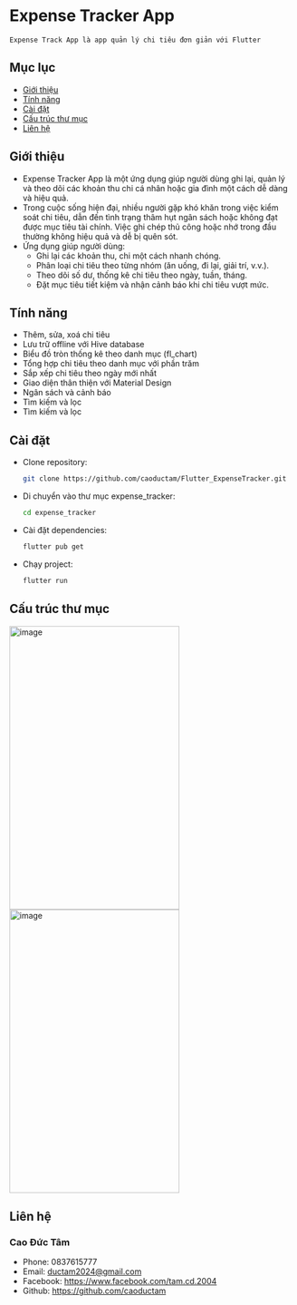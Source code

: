 # Expense Tracker App
    Expense Track App là app quản lý chi tiêu đơn giản với Flutter
## Mục lục
- [Giới thiệu](#giới-thiệu)
- [Tính năng](#tính-năng)
- [Cài đặt](#cài-đặt)
- [Cấu trúc thư mục](#cấu-trúc-thư-mục)
- [Liên hệ](#liên-hệ)
## Giới thiệu
- Expense Tracker App là một ứng dụng giúp người dùng ghi lại, quản lý và theo dõi các khoản thu chi cá nhân hoặc gia đình một cách dễ dàng và hiệu quả.
- Trong cuộc sống hiện đại, nhiều người gặp khó khăn trong việc kiểm soát chi tiêu, dẫn đến tình trạng thâm hụt ngân sách hoặc không đạt được mục tiêu tài chính. Việc ghi chép thủ công hoặc nhớ trong đầu thường không hiệu quả và dễ bị quên sót.
- Ứng dụng giúp người dùng:
  + Ghi lại các khoản thu, chi một cách nhanh chóng.
  + Phân loại chi tiêu theo từng nhóm (ăn uống, đi lại, giải trí, v.v.).
  + Theo dõi số dư, thống kê chi tiêu theo ngày, tuần, tháng.
  + Đặt mục tiêu tiết kiệm và nhận cảnh báo khi chi tiêu vượt mức.
## Tính năng
- Thêm, sửa, xoá chi tiêu
- Lưu trữ offline với Hive database
- Biểu đồ tròn thống kê theo danh mục (fl_chart)
- Tổng hợp chi tiêu theo danh mục với phần trăm
- Sắp xếp chi tiêu theo ngày mới nhất
- Giao diện thân thiện với Material Design
- Ngân sách và cảnh báo
- Tìm kiếm và lọc
- Tìm kiếm và lọc
## Cài đặt
- Clone repository:
  ```bash
  git clone https://github.com/caoductam/Flutter_ExpenseTracker.git
  ```

- Di chuyển vào thư mục expense_tracker:
  ```bash
  cd expense_tracker
  ```

- Cài đặt dependencies:
  ```bash
  flutter pub get
  ```

- Chạy project:
  ```bash
  flutter run
  ```
## Cấu trúc thư mục

<img width="300" height="500" alt="image" src="https://github.com/user-attachments/assets/3b0ae29a-26b1-4389-b02f-7693a846de9b" />          <img width="300" height="500" alt="image" src="https://github.com/user-attachments/assets/bc3797f8-573e-4fd7-b375-70840fa324e9" />


## Liên hệ
### Cao Đức Tâm
- Phone: 0837615777
- Email: ductam2024@gmail.com
- Facebook: https://www.facebook.com/tam.cd.2004
- Github: https://github.com/caoductam

